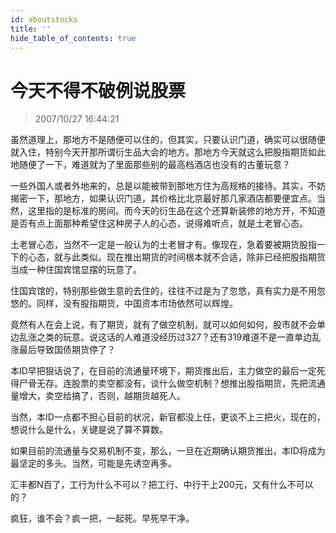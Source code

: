 ```yaml
---
id: aboutstocks 
title: ''
hide_table_of_contents: true
---
```


# 今天不得不破例说股票

> 2007/10/27 16:44:21

<div style={{fontSize: '20px'}}>

虽然道理上，那地方不是随便可以住的，但其实，只要认识门道，确实可以很随便就入住，特别今天开那所谓衍生品大会的地方。那地方今天就这么把股指期货如此地随便了一下，难道就为了里面那些别的最高档酒店也没有的古董玩意？
 
一些外国人或者外地来的，总是以能被带到那地方住为高规格的接待。其实，不妨揭密一下，那地方，如果认识门道，其价格比北京最好那几家酒店都要便宜点。当然，这里指的是标准的房间。而今天的衍生品在这个还算新装修的地方开，不知道是否有点上面那种希望住这种房子人的心态，说得难听点，就是土老冒心态。
 
土老冒心态，当然不一定是一般认为的土老冒才有。像现在，急着要被期货股指一下的心态，就与此类似。现在推出期货的时间根本就不合适，除非已经把股指期货当成一种住国宾馆显摆的玩意了。
 
住国宾馆的，特别那些做生意的去住的，往往不过是为了忽悠，真有实力是不用忽悠的。同样，没有股指期货，中国资本市场依然可以辉煌。
 
竟然有人在会上说，有了期货，就有了做空机制，就可以如何如何，股市就不会单边乱涨之类的玩意。说这话的人难道没经历过327？还有319难道不是一直单边乱涨最后导致国债期货停了？
 
本ID早把狠话说了，在目前的流通量环境下，期货推出后，主力做空的最后一定死得尸骨无存。连股票的卖空都没有，谈什么做空机制？想推出股指期货，先把流通量增大，卖空给搞了，否则，越期货越死人。
 
当然，本ID一点都不担心目前的状况，新官都没上任，更谈不上三把火，现在的，想说什么是什么，关键是说了算不算数。
 
如果目前的流通量与交易机制不变，那么，一旦在近期确认期货推出，本ID将成为最坚定的多头。当然，可能是先诱空再多。
 
汇丰都N百了，工行为什么不可以？把工行、中行干上200元，又有什么不可以的？
 
疯狂，谁不会？疯一把，一起死。早死早干净。

</div>